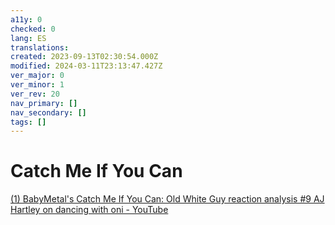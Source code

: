 ```yaml
---
a11y: 0
checked: 0
lang: ES
translations: 
created: 2023-09-13T02:30:54.000Z
modified: 2024-03-11T23:13:47.427Z
ver_major: 0
ver_minor: 1
ver_rev: 20
nav_primary: []
nav_secondary: []
tags: []
---
```

# Catch Me If You Can

[(1) BabyMetal's Catch Me If You Can: Old White Guy reaction analysis #9 AJ Hartley on dancing with oni - YouTube](https://www.youtube.com/watch?v=GHj_Djr_dFE&list=PLbMSceCLFM-S8CORnK0CqGFCgdb2HKsU6&index=34&ab_channel=AndrewHartley)